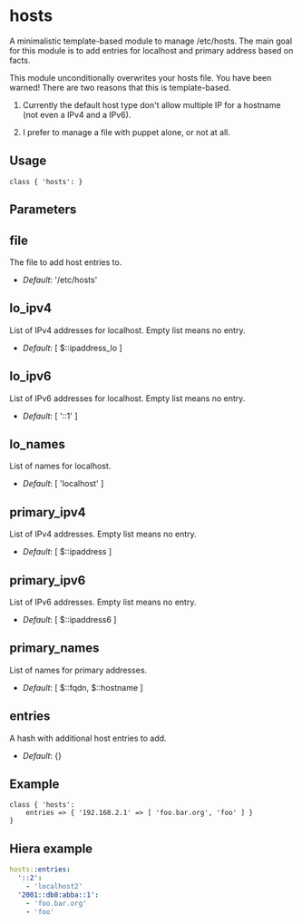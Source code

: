 # hosts

A minimalistic template-based module to manage /etc/hosts. The main
goal for this module is to add entries for localhost and primary
address based on facts.

This module unconditionally overwrites your hosts file. You have been
warned! There are two reasons that this is template-based.

1) Currently the default host type don't allow multiple IP for a
   hostname (not even a IPv4 and a IPv6).

2) I prefer to manage a file with puppet alone, or not at all.

## Usage

```puppet
class { 'hosts': }
```

## Parameters

file
----
The file to add host entries to.
- *Default*: '/etc/hosts'

lo_ipv4
-------
List of IPv4 addresses for localhost. Empty list means no entry.
- *Default*: [ $::ipaddress_lo ]

lo_ipv6
-------
List of IPv6 addresses for localhost. Empty list means no entry.
- *Default*: [ '::1' ]

lo_names
--------
List of names for localhost.
- *Default*: [ 'localhost' ]

primary_ipv4
------------
List of IPv4 addresses. Empty list means no entry.
- *Default*: [ $::ipaddress ]

primary_ipv6
------------
List of IPv6 addresses. Empty list means no entry.
- *Default*: [ $::ipaddress6 ]

primary_names
-------------
List of names for primary addresses.
- *Default*: [ $::fqdn, $::hostname ]

entries
-------
A hash with additional host entries to add.
- *Default*: {}

## Example

```puppet
class { 'hosts':
    entries => { '192.168.2.1' => [ 'foo.bar.org', 'foo' ] }
}
```

## Hiera example

```yaml
hosts::entries:
  '::2':
    - 'localhost2'
  '2001::db8:abba::1':
    - 'foo.bar.org'
    - 'foo'
```
